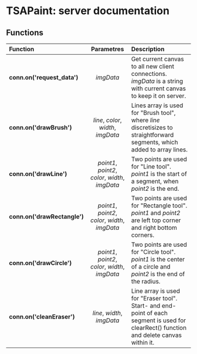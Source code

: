 # TSAPaint: server documentation

## Functions
|Function|Parametres|Description|
|:---|:---:|:---|
|__conn.on('request_data')__| *imgData* | Get current canvas to all new client connections. *imgData* is a string with current canvas to keep it on server.|  
|__conn.on('drawBrush')__| *line*, *color*, *width*, *imgData* | Lines array is used for "Brush tool", where *line* discretisizes to straightforward segments, which added to array lines.|  
|__conn.on('drawLine')__| *point1*, *point2*, *color*, *width*, *imgData* | Two points are used for "Line tool". *point1* is the start of a segment, when *point2* is the end.|  
|__conn.on('drawRectangle')__| *point1*, *point2*, *color*, *width*, *imgData* | Two points are used for "Rectangle tool". *point1* and *point2* are left top corner and right bottom corners.|  
|__conn.on('drawCircle')__| *point1*, *point2*, *color*, *width*, *imgData* | Two points are used for "Circle tool". *point1* is the center of a circle and *point2* is the end of the radius.| 
|__conn.on('cleanEraser')__| *line*, *width*, *imgData* | Line array is used for "Eraser tool". Start- and end-point of each segment is used for clearRect() function and delete canvas within it.|  
